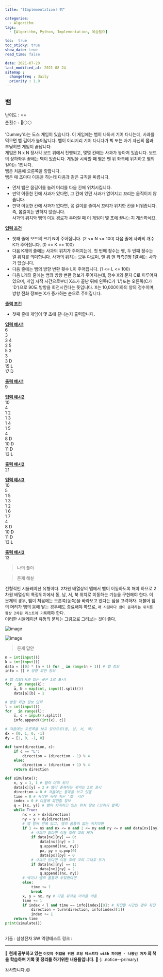 ```yaml
---
title: "[Implementation] 뱀"

categories:
  - Algorithm
tags:
  - [Algorithm, Python, Implementation, 복습필요]

toc:  true
toc_sticky: true
show_date: true
read_time: false

date: 2021-07-20
last_modified_at: 2021-08-24
sitemap :
  changefreq : daily
  priority : 1.0
---
```


## 뱀  

난이도 : ⭐⭐  
푼횟수 : 🔴⚪⚪  

'Dummy'라는 도스 게임이 있습니다. 이 게임에는 뱀이 나와서 기어 다니는데, 사과를 먹으면 뱀 길이가 늘어납니다. 뱀이 이리저리 기어 다니다가 벽 또는 자기 자신의 몸과 부딪히면 게임이 끝납니다.  
게임은 N x N 정사각 보드 위에서 진행되고, 몇몇 칸에는 사과가 놓아져 있습니다. 보드의 상하좌우 끝에는 벽이 있습니다. 게임을 시작할 때 뱀은 맨 위 좌측에 위치하고 뱀의 길이는 1입니다.  
뱀은 처음에 오른쪽을 향합니다.  
뱀은 매 초마다 이동을 하는데 다음과 같은 규칙을 따릅니다.  
- 먼저 뱀은 몸길이를 늘려 머리를 다음 칸에 위치시킵니다.  
- 만약 이동한 칸에 사과가 있다면, 그 칸에 있던 사과가 없어지고 꼬리는 움직이지 않습니다.  
- 만약 이동한 칸에 사과가 없다면, 몸 길이를 줄여서 꼬리가 위치한 칸을 비워줍니다. 즉, 몸길이는 변하지 않습니다.  
사과의 위치와 뱀의 이동 경로가 주어질 때 이 게임이 몇 초에 끝나는지 계산하세요.  

**<u>입력 조건</u>**  
- 첫째 줄에 보드의 크기 N이 주어집니다. (2 <= N <= 100) 다음 줄에 사과의 개수 K가 주어집니다. (0 <= K <= 100)  
- 다음 K개의 줄에는 사과의 위치가 주어지는데, 첫 번째 정수는 행, 두 번째 정수는 열 위치를 의미합니다. 사과의 위치는 모두 다르며, 맨 위 맨 좌측(1행 1열)에는 사과가 없습니다.  
- 다음 줄에는 뱀의 방향 변환 횟수 L이 주어집니다. (1 <= L <= 100)  
- 다음 L개의 줄에는 뱀의 방향 변환 정보가 주어지는데, 정수 X와 문자 C로 이루어져 있으며, 게임 시작 시간으로부터 X초가 끝난 뒤에 왼쪽(C가 'L')또는 오른쪽(C가 'D')으로 90도 방향을 회전시킨다는 뜻입니다. X는 10,000이하의 양의 정수이며, 방향 전화 정보는 X가 증가하는 순으로 주어집니다.  

**<u>출력 조건</u>**  
- 첫째 줄에 게임이 몇 초에 끝나는지 출력합니다.  

**<u>입력 예시1</u>**  
6  
3  
3 4  
2 5  
5 3  
3  
3 D  
15 L  
17 D  

**<u>출력 예시1</u>**  
9  

**<u>입력 예시2</u>**  
10  
4  
1 2  
1 3  
1 4  
1 5  
4  
8 D  
10 D  
11 D  
13 L  

**<u>출력 예시2</u>**  
21  

**<u>입력 예시3</u>**  
10  
5  
1 5  
1 3  
1 2  
1 6  
1 7  
4  
8 D  
10 D  
11 D  
13 L  

**<u>출력 예시3</u>**  
13  

> 나의 풀이  

> 문제 해설  

전형적인 시뮬레이션 유형이다. 2차원 배열상의 맵에서 뱀이 이동하도록 해야 하므로 2차원 배열상의 특정위치에서 동, 남, 서, 북 위치로 이동하는 기능을 구현해야 한다. 이 문제의 경우, 뱀이 처음에는 오른쪽(동쪽)을 바라보고 있다는 점을 고려하자. 더불어 뱀의 머리가 뱀의 몸에 닿는 경우에도 종료해야 하므로, `매 시점마다 뱀이 존재하는 위치를 항상 2차원 리스트에 기록`해야 한다.  
이러한 시뮬레이션 유형의 문제는 그림으로 그려보는 것이 좋다.  

![image](https://user-images.githubusercontent.com/37467408/130561447-645a9852-23ed-4d02-9f6c-e4165b78c94d.PNG)  

![image](https://user-images.githubusercontent.com/37467408/130561547-f848e9de-5150-4255-8e1e-367cc7c3f4b6.PNG)

> 문제 답안  

```python
n = int(input())
k = int(input())
data = [[0] * (n + 1) for _ in range(n + 1)] # 맵 정보
info = [] # 방향 회전 정보

# 맵 정보(사과 있는 곳은 1로 표시)
for _ in range(k):
    a, b = map(int, input().split())
    data[a][b] = 1

# 방향 회전 정보 입력
l = int(input())
for _ in range(l):
    x, c = input().split()
    info.append((int(x), c))

# 처음에는 오른쪽을 보고 있으므로(동, 남, 서, 북)
dx = [0, 1, 0, -1]
dy = [1, 0, -1, 0]

def turn(direction, c):
    if c == "L":
        direction = (direction - 1) % 4
    else:
        direction = (direction + 1) % 4
    return direction

def simulate():
    x, y = 1, 1 # 뱀의 머리 위치
    data[x][y] = 2 # 뱀이 존재하는 위치는 2로 표시
    direction = 0 # 처음에는 동쪽을 보고 있음
    time = 0 # 시작한 뒤에 지난 '초' 시간
    index = 0 # 다음에 회전할 정보
    q = [(x, y)] # 뱀이 차지하고 있는 위치 정보 (꼬리가 앞쪽)
    while True:
        nx = x + dx[direction]
        ny = y + dy[direction]
        # 맵 범위 안에 있고, 뱀의 몸통이 없는 위치라면
        if 1 <= nx and nx <= n and 1 <= ny and ny <= n and data[nx][ny] != 2:
            # 사과가 없다면 이동 후에 꼬리 제거
            if data[nx][ny] == 0:
                data[nx][ny] = 2
                q.append((nx, ny))
                px, py = q.pop(0)
                data[px][py] = 0
            # 사과가 있다면 이동 후에 꼬리 그대로 두기
            if data[nx][ny] == 1:
                data[nx][ny] = 2
                q.append((nx, ny))
        # 벽이나 뱀의 몸통과 부딪혔다면
        else:
            time += 1
            break
        x, y = nx, ny # 다음 위치로 머리를 이동
        time += 1
        if index < l and time == info[index][0]: # 회전할 시간인 경우 회전
            direction = turn(direction, info[index][1])
            index += 1
    return time
print(simulate())
```


<br>
기출 : 삼성전자 SW 역량테스트  
링크 : <https://www.acmicpc.net/problem/3190>  

---
**🐢 현재 공부하고 있는 `이것이 취업을 위한 코딩 테스트다 with 파이썬 - 나동빈 저자` 의 책을 학습하며 기록 및 정리를 하기위한 내용들입니다. 🐢**
{: .notice--primary}

감사합니다.😊
